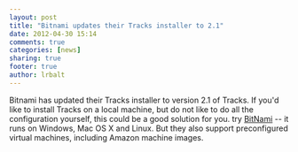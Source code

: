 ```yaml
---
layout: post
title: "Bitnami updates their Tracks installer to 2.1"
date: 2012-04-30 15:14
comments: true
categories: [news]
sharing: true
footer: true
author: lrbalt
---
```


Bitnami has updated their Tracks installer to version 2.1 of Tracks. If you'd like to install Tracks on a local machine, but do not like to do all the configuration yourself, this could be a good solution for you. try [BitNami](http://bitnami.org/stack/tracks) -- it runs on Windows, Mac OS X and Linux. But they also support preconfigured virtual machines, including Amazon machine images.
